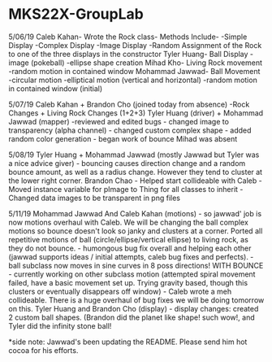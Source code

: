 # MKS22X-GroupLab
5/06/19
    Caleb Kahan- Wrote the Rock class- Methods Include-
        -Simple Display
        -Complex Display
        -Image Display
        -Random Assignment of the Rock to one of the three displays in the constructor
    Tyler Huang- Ball Display
        -image (pokeball)
        -ellipse shape creation
    Mihad Kho- Living Rock movement
        -random motion in contained window
    Mohammad Jawwad- Ball Movement
        -circular motion
        -elliptical motion (vertical and horizontal)
        -random motion in contained window (initial)

5/07/19
    Caleb Kahan + Brandon Cho (joined today from absence)
        -Rock Changes + Living Rock Changes (1+2+3)
    Tyler Huang (driver) + Mohammad Jawwad (mapper)
        -reviewed and edited bugs
        - changed image to transparency (alpha channel)
        - changed custom complex shape
        - added random color generation
        - began work of bounce
    Mihad was absent

5/08/19
    Tyler Huang + Mohammad Jawwad (mostly Jawwad but Tyler was a nice advice giver)
      - bouncing causes direction change and a random bounce amount, as well as a radius change. However they tend to cluster at the lower right corner.
    Brandon Chao
      - Helped start collideable with Caleb
      - Moved instance variable for pImage to Thing for all classes to inherit
      - Changed data images to be transparent in png files
      
 5/11/19
    Mohammad Jawwad And Caleb Kahan (motions)
        - so jawwad' job is now motions overhaul with Caleb. We will be changing the ball complex motions so bounce doesn't look so 
        janky and clusters at a corner. Ported all repetitive motions of ball (circle/ellipse/vertical ellipse) to living rock, as they 
        do not bounce.
        - humongous bug fix overall and helping each other (jawwad supports ideas / initial attempts, caleb bug fixes and perfects).
        - ball subclass now moves in sine curves in 8 poss directions! WITH BOUNCE
        - currently working on other subclass motion (attempted spiral movement failed, have a basic movement set up. Trying gravity
        based, though this clusters or eventually disappears off window)
        - Caleb wrote a meh collideable. There is a huge overhaul of bug fixes we will be doing tomorrow on this.
    Tyler Huang and Brandon Cho (display)
        - display changes: created 2 custom ball shapes. (Brandon did the planet like shape! such wow!, and Tyler did the infinity stone    ball!


*side note: Jawwad's been updating the README. Please send him hot cocoa for his efforts. 
